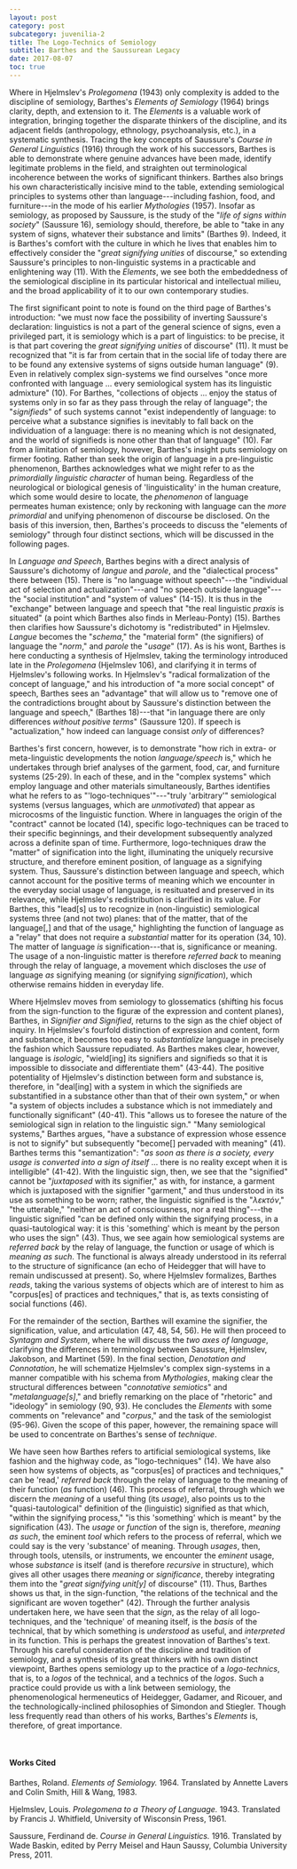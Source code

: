 ```yaml
---
layout: post
category: post
subcategory: juvenilia-2
title: The Logo-Technics of Semiology
subtitle: Barthes and the Saussurean Legacy
date: 2017-08-07
toc: true
---
```


Where in Hjelmslev's *Prolegomena* (1943) only complexity is added to the discipline of semiology, Barthes's *Elements of Semiology* (1964) brings clarity, depth, and extension to it. The *Elements* is a valuable work of integration, bringing together the disparate thinkers of the discipline, and its adjacent fields (anthropology, ethnology, psychoanalysis, etc.), in a systematic synthesis. Tracing the key concepts of Saussure's *Course in General Linguistics* (1916) through the work of his successors, Barthes is able to demonstrate where genuine advances have been made, identify legitimate problems in the field, and straighten out terminological incoherence between the works of significant thinkers. Barthes also brings his own characteristically incisive mind to the table, extending semiological principles to systems other than language---including fashion, food, and furniture---in the mode of his earlier *Mythologies* (1957). Insofar as semiology, as proposed by Saussure, is the study of the "*life of signs within society*" (Saussure 16), semiology should, therefore, be able to "take in any system of signs, whatever their substance and limits" (Barthes 9). Indeed, it is Barthes's comfort with the culture in which he lives that enables him to effectively consider the "*great signifying unities* of discourse," so extending Saussure's principles to non-linguistic systems in a practicable and enlightening way (11). With the *Elements*, we see both the embeddedness of the semiological discipline in its particular historical and intellectual milieu, and the broad applicability of it to our own contemporary studies.

The first significant point to note is found on the third page of Barthes's introduction: "we must now face the possibility of inverting Saussure's declaration: linguistics is not a part of the general science of signs, even a privileged part, it is semiology which is a part of linguistics: to be precise, it is that part covering the *great signifying unities* of discourse" (11). It must be recognized that "it is far from certain that in the social life of today there are to be found any extensive systems of signs outside human language" (9). Even in relatively complex sign-systems we find ourselves "once more confronted with language \... every semiological system has its linguistic admixture" (10). For Barthes, "collections of objects \... enjoy the status of systems only in so far as they pass through the relay of language"; the "*signifieds*" of such systems cannot "exist independently of language: to perceive what a substance signifies is inevitably to fall back on the individuation of a language: there is no meaning which is not designated, and the world of signifieds is none other than that of language" (10). Far from a limitation of semiology, however, Barthes's insight puts semiology on firmer footing. Rather than seek the origin of language in a pre-linguistic phenomenon, Barthes acknowledges what we might refer to as the *primordially linguistic character* of human being. Regardless of the neurological or biological genesis of 'linguisticality' in the human creature, which some would desire to locate, the *phenomenon* of language permeates human existence; only by reckoning with language can the *more primordial* and unifying phenomenon of discourse be disclosed. On the basis of this inversion, then, Barthes's proceeds to discuss the "elements of semiology" through four distinct sections, which will be discussed in the following pages.

In *Language and Speech*, Barthes begins with a direct analysis of Saussure's dichotomy of *langue* and *parole*, and the "dialectical process" there between (15). There is "no language without speech"---the "individual act of selection and actualization"---and "no speech outside language"---the "social institution" and "system of values" (14-15). It is thus in the "exchange" between language and speech that "the real linguistic *praxis* is situated" (a point which Barthes also finds in Merleau-Ponty) (15). Barthes then clarifies how Saussure's dichotomy is "redistributed" in Hjelmslev. *Langue* becomes the "*schema*," the "material form" (the signifiers) of language the "*norm*," and *parole* the "*usage*" (17). As is his wont, Barthes is here conducting a synthesis of Hjelmslev, taking the terminology introduced late in the *Prolegomena* (Hjelmslev 106), and clarifying it in terms of Hjelmslev's following works. In Hjelmslev's "radical formalization of the concept of language," and his introduction of "a more social concept" of speech, Barthes sees an "advantage" that will allow us to "remove one of the contradictions brought about by Saussure's distinction between the language and speech," (Barthes 18)---that "in language there are only differences *without positive terms*" (Saussure 120). If speech is "actualization," how indeed can language consist *only* of differences?

Barthes's first concern, however, is to demonstrate "how rich in extra- or meta-linguistic developments the notion *language/speech* is," which he undertakes through brief analyses of the garment, food, car, and furniture systems (25-29). In each of these, and in the "complex systems" which employ language and other materials simultaneously, Barthes identifies what he refers to as "'logo-techniques'"---"truly 'arbitrary'" semiological systems (versus languages, which are *unmotivated*) that appear as microcosms of the linguistic function. Where in languages the origin of the "contract" cannot be located (14), specific logo-techniques can be traced to their specific beginnings, and their development subsequently analyzed across a definite span of time. Furthermore, logo-techniques draw the "matter" of signification into the light, illuminating the uniquely recursive structure, and therefore eminent position, of language as a signifying system. Thus, Saussure's distinction between language and speech, which cannot account for the positive terms of meaning which we encounter in the everyday social usage of language, is resituated and preserved in its relevance, while Hjelmslev's redistribution is clarified in its value. For Barthes, this "lead\[s\] us to recognize in (non-linguistic) semiological systems three (and not two) planes: that of the matter, that of the language\[,\] and that of the usage," highlighting the function of language as a "relay" that does not require a *substantial* matter for its operation (34, 10). The matter of language *is* signification---that is, significance or meaning. The usage of a non-linguistic matter is therefore *referred back* to meaning through the relay of language, a movement which discloses the *use* of language *as* signifying meaning (or signifying *signification*), which otherwise remains hidden in everyday life.

Where Hjelmslev moves from semiology to glossematics (shifting his focus from the sign-function to the figuræ of the expression and content planes), Barthes, in *Signifier and Signified*, returns to the sign as the chief object of inquiry. In Hjelmslev's fourfold distinction of expression and content, form and substance, it becomes too easy to *substantialize* language in precisely the fashion which Saussure repudiated. As Barthes makes clear, however, language is *isologic*, "wield\[ing\] its signifiers and signifieds so that it is impossible to dissociate and differentiate them" (43-44). The positive potentiality of Hjelmslev's distinction between form and substance is, therefore, in "deal\[ing\] with a system in which the signifieds are substantified in a substance other than that of their own system," or when "a system of objects includes a substance which is not immediately and functionally significant" (40-41). This "allows us to foresee the nature of the semiological sign in relation to the linguistic sign." "Many semiological systems," Barthes argues, "have a substance of expression whose essence is not to signify" but subsequently "become\[\] pervaded with meaning" (41). Barthes terms this "semantization": "*as soon as there is a society, every usage is converted into a sign of itself* \... there is no reality except when it is intelligible" (41-42). With the linguistic sign, then, we see that the "signified" cannot be "*juxtaposed* with its signifier," as with, for instance, a garment which is juxtaposed with the signifier "garment," and thus understood in its use as something to be worn; rather, the linguistic signified is the "*λεκτóν*," "the utterable," "neither an act of consciousness, nor a real thing"---the linguistic signified "can be defined only within the signifying process, in a quasi-tautological way: it is this 'something' which is meant by the person who uses the sign" (43). Thus, we see again how semiological systems are *referred back* by the relay of language, the function or usage of which is *meaning as such*. The functional is always already understood in its referral to the structure of significance (an echo of Heidegger that will have to remain undiscussed at present). So, where Hjelmslev formalizes, Barthes *reads*, taking the various systems of objects which are of interest to him as "corpus\[es\] of practices and techniques," that is, as texts consisting of social functions (46).

For the remainder of the section, Barthes will examine the signifier, the signification, value, and articulation (47, 48, 54, 56). He will then proceed to *Syntagm and System*, where he will discuss the *two axes of language*, clarifying the differences in terminology between Saussure, Hjelmslev, Jakobson, and Martinet (59). In the final section, *Denotation and Connotation*, he will schematize Hjelmslev's complex sign-systems in a manner compatible with his schema from *Mythologies*, making clear the structural differences between "*connotative semiotics*" and "*metalanguage\[s\]*," and briefly remarking on the place of "rhetoric" and "ideology" in semiology (90, 93). He concludes the *Elements* with some comments on "relevance" and "*corpus*," and the task of the semiologist (95-96). Given the scope of this paper, however, the remaining space will be used to concentrate on Barthes's sense of *technique*.

We have seen how Barthes refers to artificial semiological systems, like fashion and the highway code, as "logo-techniques" (14). We have also seen how systems of objects, as "corpus\[es\] of practices and techniques," can be 'read,' *referred back* through the relay of language to the meaning of their function (*as* function) (46). This process of referral, through which we discern the *meaning* of a useful thing (its *usage*), also points us to the "quasi-tautological" definition of the (linguistic) signified as that which, "within the signifying process," "is this 'something' which is meant" by the signification (43). The *usage* or *function* of the sign is, therefore, *meaning as such*, the eminent *tool* which refers to the process of referral, which we could say is the very 'substance' of meaning. Through *usages*, then, through tools, utensils, or instruments, we encounter the *eminent* usage, whose *substance* is itself (and is therefore *recursive* in structure), which gives all other usages there *meaning* or *significance*, thereby integrating them into the "*great signifying unit\[y\]* of discourse" (11). Thus, Barthes shows us that, in the sign-function, "the relations of the technical and the significant are woven together" (42). Through the further analysis undertaken here, we have seen that the *sign*, as the relay of all logo-techniques, and the 'technique' of meaning itself, is the *basis* of the technical, that by which something is *understood* as useful, and *interpreted* in its function. This is perhaps the greatest innovation of Barthes's text. Through his careful consideration of the discipline and tradition of semiology, and a synthesis of its great thinkers with his own distinct viewpoint, Barthes opens semiology up to the practice of a *logo-technics*, that is, to a *logos* of the technical, and a technics of the *logos*. Such a practice could provide us with a link between semiology, the phenomenological hermeneutics of Heidegger, Gadamer, and Ricouer, and the technologically-inclined philosophies of Simondon and Stiegler. Though less frequently read than others of his works, Barthes's *Elements* is, therefore, of great importance.

<br>

#### Works Cited

Barthes, Roland. *Elements of Semiology.* 1964. Translated by Annette Lavers and Colin Smith, Hill & Wang, 1983.

Hjelmslev, Louis. *Prolegomena to a Theory of Language.* 1943. Translated by Francis J. Whitfield, University of Wisconsin Press, 1961.

Saussure, Ferdinand de. *Course in General Linguistics.* 1916. Translated by Wade Baskin, edited by Perry Meisel and Haun Saussy, Columbia University Press, 2011.
